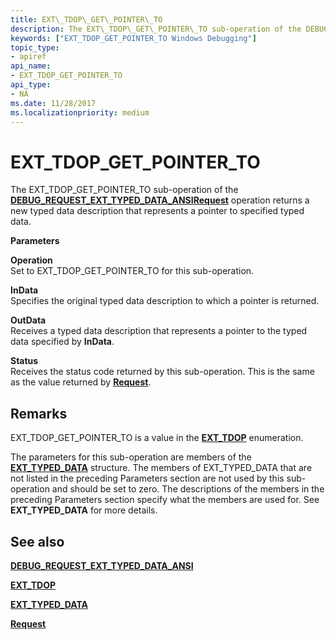 ```yaml
---
title: EXT\_TDOP\_GET\_POINTER\_TO
description: The EXT\_TDOP\_GET\_POINTER\_TO sub-operation of the DEBUG\_REQUEST\_EXT\_TYPED\_DATA\_ANSI Request operation returns a new typed data description that represents a pointer to specified typed data.
keywords: ["EXT_TDOP_GET_POINTER_TO Windows Debugging"]
topic_type:
- apiref
api_name:
- EXT_TDOP_GET_POINTER_TO
api_type:
- NA
ms.date: 11/28/2017
ms.localizationpriority: medium
---
```


# EXT\_TDOP\_GET\_POINTER\_TO


The EXT\_TDOP\_GET\_POINTER\_TO sub-operation of the [**DEBUG\_REQUEST\_EXT\_TYPED\_DATA\_ANSI**](debug-request-ext-typed-data-ansi.md)[**Request**](request.md) operation returns a new typed data description that represents a pointer to specified typed data.

**Parameters**

<span id="Operation"></span><span id="operation"></span><span id="OPERATION"></span>**Operation**  
Set to EXT\_TDOP\_GET\_POINTER\_TO for this sub-operation.

<span id="InData"></span><span id="indata"></span><span id="INDATA"></span>**InData**  
Specifies the original typed data description to which a pointer is returned.

<span id="OutData"></span><span id="outdata"></span><span id="OUTDATA"></span>**OutData**  
Receives a typed data description that represents a pointer to the typed data specified by **InData**.

<span id="Status"></span><span id="status"></span><span id="STATUS"></span>**Status**  
Receives the status code returned by this sub-operation. This is the same as the value returned by [**Request**](request.md).

Remarks
-------

EXT\_TDOP\_GET\_POINTER\_TO is a value in the [**EXT\_TDOP**](/windows-hardware/drivers/ddi/wdbgexts/ne-wdbgexts-_ext_tdop) enumeration.

The parameters for this sub-operation are members of the [**EXT\_TYPED\_DATA**](/windows-hardware/drivers/ddi/wdbgexts/ns-wdbgexts-_ext_typed_data) structure. The members of EXT\_TYPED\_DATA that are not listed in the preceding Parameters section are not used by this sub-operation and should be set to zero. The descriptions of the members in the preceding Parameters section specify what the members are used for. See **EXT\_TYPED\_DATA** for more details.

## <span id="see_also"></span>See also


[**DEBUG\_REQUEST\_EXT\_TYPED\_DATA\_ANSI**](debug-request-ext-typed-data-ansi.md)

[**EXT\_TDOP**](/windows-hardware/drivers/ddi/wdbgexts/ne-wdbgexts-_ext_tdop)

[**EXT\_TYPED\_DATA**](/windows-hardware/drivers/ddi/wdbgexts/ns-wdbgexts-_ext_typed_data)

[**Request**](request.md)

 

